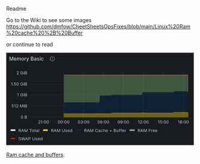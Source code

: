 Readme

Go to the Wiki to see some images
https://github.com/dmfow/CheetSheetsOpsFixes/blob/main/Linux%20Ram%20cache%20%2B%20Buffer

or continue to read

![alt](https://github.com/dmfow/CheetSheetsOpsFixes/blob/main/Images/RamCacheAndBuffers.png)

[Ram cache and buffers]([https://pages.github.com/](https://github.com/dmfow/CheetSheetsOpsFixes/blob/main/Linux%20Ram%20cache%20%2B%20Buffer)https://github.com/dmfow/CheetSheetsOpsFixes/blob/main/Linux%20Ram%20cache%20%2B%20Buffer).



